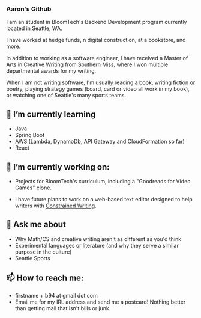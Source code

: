 ### Aaron's Github

I am an student in BloomTech's Backend Development program currently located in Seattle, WA. 

I have worked at hedge funds, n digital construction, at a bookstore, and more. 

In addition to working as a software engineer, I have received a Master of Arts in Creative Writing from Southern Miss, where I won multiple departmental awards for my writing.

When I am not writing software, I'm usually reading a book, writing fiction or poetry, playing strategy games (board, card or video all work in my book), or watching one of Seattle's many sports teams. 

## 🌱 I’m currently learning
* Java
* Spring Boot
* AWS (Lambda, DynamoDb, API Gateway and CloudFormation so far)
* React

## 🔭 I’m currently working on:
* Projects for BloomTech's curriculum, including a "Goodreads for Video Games" clone.

* I have future plans to work on a web-based text editor designed to help writers with [Constrained Writing](https://en.wikipedia.org/wiki/Constrained_writing). 

## 💬 Ask me about
* Why Math/CS and creative writing aren't as different as you'd think
* Experimental languages or literature (and why they serve a similar purpose in the culture)
* Seattle Sports

## 📫 How to reach me: 
* firstname + b94 at gmail dot com
* Email me for my IRL address and send me a postcard! Nothing better than getting mail that isn't bills or junk.


